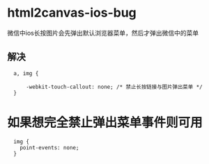 # html2canvas-ios-bug
微信中ios长按图片会先弹出默认浏览器菜单，然后才弹出微信中的菜单

## 解决
```
  a, img {

      -webkit-touch-callout: none; /* 禁止长按链接与图片弹出菜单 */
  }
```


# 如果想完全禁止弹出菜单事件则可用
```
  img {
    point-events: none;
  }
```
